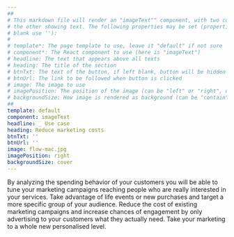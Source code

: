 ```yaml
---
##
# This markdown file will render an "imageText"" component, with two columns: one column showing an image and
# the other showing text. The following properties may be set (properties with * are required, to leave a property
# blank use ''):
#
# template*: The page template to use, leave it "default" if not sure
# component*: The React component to use (here is "imageText")
# headline: The text that appears above all texts
# heading: The title of the section
# btnTxt: The text of the button, if left blank, button will be hidden
# btnUrl: The link to be followed when button is clicked
# image: The image to use
# imagePosition: The position of the image (can be "left" or "right", default is "left")
# backgroundSize: How image is rendered as background (can be "contain" or "cover", default is "cover")
##
template: default
component: imageText
headline: _ Use case
heading: Reduce marketing costs
btnTxt: ''
btnUrl: ''
image: flow-mac.jpg
imagePosition: right
backgroundSize: cover
---
```


By analyzing the spending behavior of your customers you will be able to tune your marketing campaigns reaching people who are really interested in your services. Take advantage of life events or new purchases and target a more specific group of your audience. Reduce the cost of existing marketing campaigns and increase chances of engagement by only advertising to your customers what they actually need. Take your marketing to a whole new personalised level.